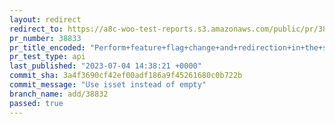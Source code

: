 ```yaml
---
layout: redirect
redirect_to: https://a8c-woo-test-reports.s3.amazonaws.com/public/pr/38833/api/index.html
pr_number: 38833
pr_title_encoded: "Perform+feature+flag+change+and+redirection+in+the+same+request"
pr_test_type: api
last_published: "2023-07-04 14:38:21 +0000"
commit_sha: 3a4f3690cf42ef00adf186a9f45261680c0b722b
commit_message: "Use isset instead of empty"
branch_name: add/38832
passed: true
---
```

